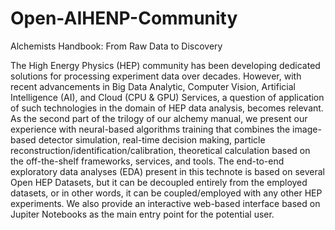 # Open-AIHENP-Community
Alchemists Handbook: From Raw Data to Discovery

The High Energy Physics (HEP) community has been developing dedicated solutions for processing experiment data over decades. However, with recent advancements in Big Data Analytic, Computer Vision, Artificial Intelligence (AI), and Cloud (CPU & GPU) Services, a question of application of such technologies in the domain of HEP data analysis, becomes relevant. As the second part of the trilogy of our alchemy manual, we present our experience with neural-based algorithms training that combines the image-based detector simulation, real-time decision making, particle reconstruction/identification/calibration, theoretical calculation based on the off-the-shelf frameworks, services, and tools. The end-to-end exploratory data analyses (EDA) present in this technote is based on several Open HEP Datasets, but it can be decoupled entirely from the employed datasets, or in other words, it can be coupled/employed with any other HEP experiments. We also provide an interactive web-based interface based on Jupiter Notebooks as the main entry point for the potential user. 
